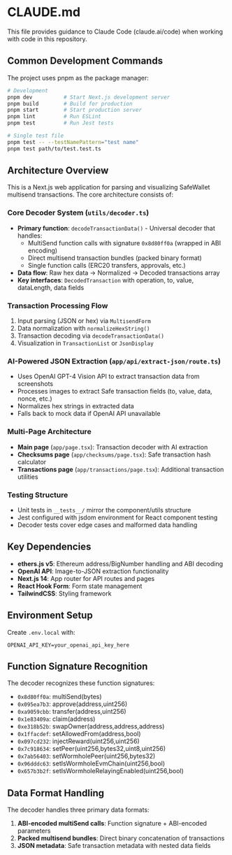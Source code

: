 # CLAUDE.md

This file provides guidance to Claude Code (claude.ai/code) when working with code in this repository.

## Common Development Commands

The project uses pnpm as the package manager:

```bash
# Development
pnpm dev          # Start Next.js development server
pnpm build        # Build for production
pnpm start        # Start production server
pnpm lint         # Run ESLint
pnpm test         # Run Jest tests

# Single test file
pnpm test -- --testNamePattern="test name"
pnpm test path/to/test.test.ts
```

## Architecture Overview

This is a Next.js web application for parsing and visualizing SafeWallet multisend transactions. The core architecture consists of:

### Core Decoder System (`utils/decoder.ts`)
- **Primary function**: `decodeTransactionData()` - Universal decoder that handles:
  - MultiSend function calls with signature `0x8d80ff0a` (wrapped in ABI encoding)
  - Direct multisend transaction bundles (packed binary format)
  - Single function calls (ERC20 transfers, approvals, etc.)
- **Data flow**: Raw hex data → Normalized → Decoded transactions array
- **Key interfaces**: `DecodedTransaction` with operation, to, value, dataLength, data fields

### Transaction Processing Flow
1. Input parsing (JSON or hex) via `MultisendForm`
2. Data normalization with `normalizeHexString()`
3. Transaction decoding via `decodeTransactionData()`
4. Visualization in `TransactionList` or `JsonDisplay`

### AI-Powered JSON Extraction (`app/api/extract-json/route.ts`)
- Uses OpenAI GPT-4 Vision API to extract transaction data from screenshots
- Processes images to extract Safe transaction fields (to, value, data, nonce, etc.)
- Normalizes hex strings in extracted data
- Falls back to mock data if OpenAI API unavailable

### Multi-Page Architecture
- **Main page** (`app/page.tsx`): Transaction decoder with AI extraction
- **Checksums page** (`app/checksums/page.tsx`): Safe transaction hash calculator
- **Transactions page** (`app/transactions/page.tsx`): Additional transaction utilities

### Testing Structure
- Unit tests in `__tests__/` mirror the component/utils structure
- Jest configured with jsdom environment for React component testing
- Decoder tests cover edge cases and malformed data handling

## Key Dependencies
- **ethers.js v5**: Ethereum address/BigNumber handling and ABI decoding
- **OpenAI API**: Image-to-JSON extraction functionality
- **Next.js 14**: App router for API routes and pages
- **React Hook Form**: Form state management
- **TailwindCSS**: Styling framework

## Environment Setup
Create `.env.local` with:
```
OPENAI_API_KEY=your_openai_api_key_here
```

## Function Signature Recognition
The decoder recognizes these function signatures:
- `0x8d80ff0a`: multiSend(bytes)
- `0x095ea7b3`: approve(address,uint256)
- `0xa9059cbb`: transfer(address,uint256)
- `0x1e83409a`: claim(address)
- `0xe318b52b`: swapOwner(address,address,address)
- `0x1ffacdef`: setAllowedFrom(address,bool)
- `0x097cd232`: injectReward(uint256,uint256)
- `0x7c918634`: setPeer(uint256,bytes32,uint8,uint256)
- `0x7ab56403`: setWormholePeer(uint256,bytes32)
- `0x96dddc63`: setIsWormholeEvmChain(uint256,bool)
- `0x657b3b2f`: setIsWormholeRelayingEnabled(uint256,bool)

## Data Format Handling
The decoder handles three primary data formats:
1. **ABI-encoded multiSend calls**: Function signature + ABI-encoded parameters
2. **Packed multisend bundles**: Direct binary concatenation of transactions
3. **JSON metadata**: Safe transaction metadata with nested data fields